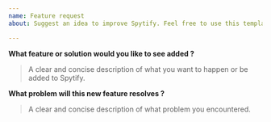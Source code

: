 ```yaml
---
name: Feature request
about: Suggest an idea to improve Spytify. Feel free to use this template

---
```


**What feature or solution would you like to see added ?**
> A clear and concise description of what you want to happen or be added to Spytify.

**What problem will this new feature resolves ?**
> A clear and concise description of what problem you encountered.
